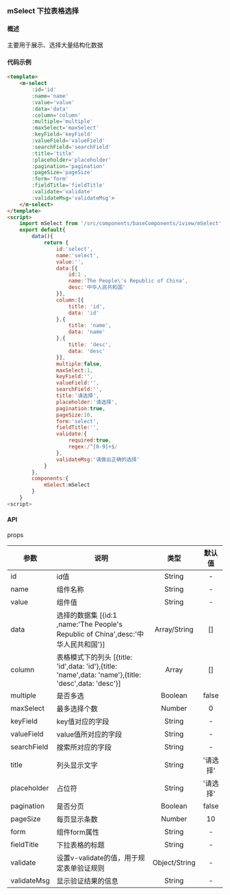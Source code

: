 ### mSelect 下拉表格选择

#### 概述
主要用于展示、选择大量结构化数据

#### 代码示例

```html
<template>
    <m-select
        :id='id'
        :name='name'
        :value='value'
        :data='data'
        :column='column'
        :multiple='multiple'
        :maxSelect='maxSelect'
        :keyField='keyField'
        :valueField='valueField'
        :searchField='searchField'
        :title='title'
        :placeholder='placeholder'
        :pagination='pagination'
        :pageSize='pageSize'
        :form='form'
        :fieldTitle='fieldTitle'
        :validate='validate'
        :validateMsg='validateMsg'>
    </m-select>
</template>
<script>
    import mSelect from '/src/components/baseComponents/iview/mSelect'
    export default{
        data(){
            return {
                id:'select',
                name:'select',
                value:'',
                data:[{
                    id:1 ,
                    name:'The People\'s Republic of China',
                    desc:'中华人民共和国'
                }],
                column:[{
                    title: 'id',
                    data: 'id'
                },{
                    title: 'name',
                    data: 'name'
                },{
                    title: 'desc',
                    data: 'desc'
                }],
                multiple:false,
                maxSelect:1,
                keyField:'',
                valueField:'',
                searchField:'',
                title:'请选择',
                placeholder:'请选择',
                pagination:true,
                pageSize:10,
                form:'select',
                fieldTitle:'',
                validate:{
                    required:true,
                    regex:/^[0-9]+$/
                },
                validateMsg:'请做出正确的选择'
            }
        },
        components:{
            mSelect:mSelect
        }
    }
<script>
```

#### API
props

| 参数 | 说明 | 类型 | 默认值 |
| ------ | ------ | :------: | :------: |
| id | id值 | String | - |
| name | 组件名称 | String | - |
| value | 组件值 | String | - |
| data | 选择的数据集 [{id:1 ,name:'The People\'s Republic of China',desc:'中华人民共和国'}] | Array/String | [] |
| column |  表格模式下的列头 [{title: 'id',data: 'id'},{title: 'name',data: 'name'},{title: 'desc',data: 'desc'}] | Array | [] |
| multiple | 是否多选 | Boolean | false |
| maxSelect | 最多选择个数 | Number | 0 |
| keyField | key值对应的字段 | String | - |
| valueField | value值所对应的字段 | String| - |
| searchField | 搜索所对应的字段 | String | - |
| title | 列头显示文字 | String | '请选择' |
| placeholder | 占位符 | String | '请选择' |
| pagination | 是否分页 | Boolean | false |
| pageSize | 每页显示条数 | Number | 10 |
| form | 组件form属性 | String | - |
|fieldTitle | 下拉表格的标题 | String | - |
| validate | 设置v-validate的值，用于规定表单验证规则 | Object/String | - |
| validateMsg | 显示验证结果的信息 | String | -|